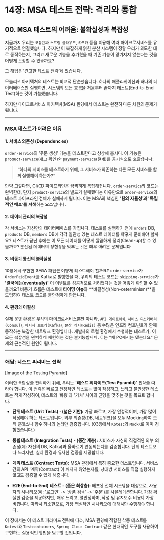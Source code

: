 # 14장: MSA 테스트 전략: 격리와 통합

## 00. MSA 테스트의 어려움: 불확실성과 복잡성

지금까지 우리는 `코틀린`과 `스프링 클라우드`, `카프카` 등을 이용해 여러 마이크로서비스를 유기적으로 연결했습니다. 하지만 이 복잡하게 얽힌 분산 시스템이 정말 우리가 의도한 대로 동작하는지, 그리고 새로운 기능을 추가했을 때 기존 기능이 망가지지 않는다는 것을 어떻게 보장할 수 있을까요?

그 해답은 '견고한 테스트 전략'에 있습니다.

모놀리스 아키텍처의 테스트는 비교적 단순했습니다. 하나의 애플리케이션과 하나의 데이터베이스만 실행하면, 시스템의 모든 흐름을 처음부터 끝까지 테스트(End-to-End Test)하는 것이 가능했습니다.

하지만 마이크로서비스 아키텍처(MSA) 환경에서 테스트는 완전히 다른 차원의 문제가 됩니다.

---

### MSA 테스트가 어려운 이유

#### 1. 서비스 의존성 (Dependencies)

`order-service`의 '주문 생성' 기능을 테스트한다고 상상해 봅시다. 이 기능은 `product-service`(재고 확인)와 `payment-service`(결제)를 동기식으로 호출합니다.

> **"하나의 서비스를 테스트하기 위해, 그 서비스가 의존하는 다른 모든 서비스를 함께 실행해야 하는가?"**

만약 그렇다면, CI/CD 파이프라인은 끔찍하게 복잡해집니다. `order-service`의 코드는 완벽한데, 단지 `product-service`의 빌드가 실패했다는 이유만으로 `order-service`의 테스트 파이프라인 전체가 실패하게 됩니다. 이는 MSA의 핵심인 **'팀의 자율성'과 '독립적인 배포'를 저해**하는 요소입니다.

#### 2. 데이터 관리의 복잡성

각 서비스는 자신만의 데이터베이스를 가집니다. 테스트를 실행하기 전에 `orders` DB, `products` DB, `members` DB에 각각 일관성 있는 테스트 데이터를 어떻게 준비해야 할까요? 테스트가 끝난 후에는 이 모든 데이터를 어떻게 깔끔하게 정리(Clean-up)할 수 있을까요? 분산된 데이터의 정합성을 맞추는 것은 매우 어려운 문제입니다.

#### 3. 비동기 통신의 불확실성

10장에서 구현한 SAGA 패턴은 어떻게 테스트해야 할까요? `order-service`가 `OrderPaidEvent`를 Kafka로 발행했을 때, 우리의 테스트 코드는 `shipping-service`가 **'결국에는(eventually)'** 이 이벤트를 성공적으로 처리했다는 것을 어떻게 확인할 수 있을까요? 비동기 흐름은 테스트에 **타이밍 이슈**와 **비결정성(Non-determinism)**을 도입하여 테스트 코드를 불안정하게 만듭니다.

#### 4. 환경의 이질성

실제 운영 환경은 우리의 마이크로서비스뿐만 아니라, `API 게이트웨이`, `서비스 디스커버리(Consul)`, `메시지 브로커(Kafka)`, `분산 캐시(Redis)` 등 수많은 인프라 컴포넌트가 함께 동작하는 복잡한 네트워크 환경입니다. 개발자의 로컬 환경에서 수행하는 테스트가, 이 모든 복잡성을 완벽하게 재현하는 것은 불가능합니다. 이는 "제 PC에서는 됐는데요" 문제의 근본적인 원인이 됩니다.

---

### 해답: 테스트 피라미드 전략

[Image of the Testing Pyramid]

이러한 복잡성을 관리하기 위해, 우리는 **'테스트 피라미드(Test Pyramid)'** 전략을 따라야 합니다. 이 전략은 빠르고 안정적인 테스트는 많이 작성하고, 느리고 불안정한 테스트는 적게 작성하여, 테스트의 '비용'과 '가치' 사이의 균형을 맞추는 것을 목표로 합니다.

* **단위 테스트 (Unit Tests) - (넓은 기반):**
    가장 빠르고, 가장 안정적이며, 가장 많이 작성해야 하는 테스트입니다. 외부 의존성(DB, 네트워크)을 모두 Mocking하여 오직 클래스나 함수 하나의 논리만 검증합니다. (03장에서 `Kotest`와 `MockK`로 이미 경험했습니다.)

* **통합 테스트 (Integration Tests) - (중간 계층):**
    서비스가 자신의 직접적인 외부 의존성(예: 자신의 DB, Kafka)과 올바르게 연동되는지를 검증합니다. 단위 테스트보다 느리지만, 실제 환경과 유사한 검증을 제공합니다.

* **계약 테스트 (Contract Tests):**
    MSA 환경에서 특히 중요한 테스트입니다. 서비스 간의 API '계약(Contract)'이 깨지지 않았는지를, 상대방 서비스를 직접 실행하지 않고도 검증할 수 있게 해줍니다.

* **E2E (End-to-End) 테스트 - (좁은 최상층):**
    배포된 전체 시스템을 대상으로, 사용자의 시나리오(예: '로그인' -> '상품 검색' -> '주문')를 시뮬레이션합니다. 가장 확실한 검증을 제공하지만, 매우 느리고, 불안정하며, 작성 및 유지보수 비용이 가장 비쌉니다. 따라서 최소한으로, 가장 핵심적인 시나리오에 대해서만 수행해야 합니다.

이 장에서는 이 테스트 피라미드 전략에 따라, MSA 환경에 적합한 각종 테스트를 `Kotest`와 `Testcontainers`, `Spring Cloud Contract` 같은 현대적인 도구를 사용하여 구현하는 실용적인 방법을 탐구할 것입니다.